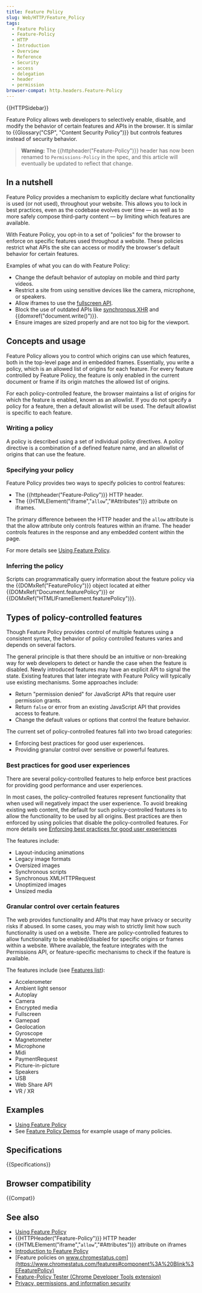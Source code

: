 ```yaml
---
title: Feature Policy
slug: Web/HTTP/Feature_Policy
tags:
  - Feature Policy
  - Feature-Policy
  - HTTP
  - Introduction
  - Overview
  - Reference
  - Security
  - access
  - delegation
  - header
  - permission
browser-compat: http.headers.Feature-Policy
---
```

{{HTTPSidebar}}

Feature Policy allows web developers to selectively enable, disable, and modify the behavior of certain features and APIs in the browser. It is similar to {{Glossary("CSP", "Content Security Policy")}} but controls features instead of security behavior.

> **Warning:** The {{httpheader("Feature-Policy")}} header has now been renamed to `Permissions-Policy` in the spec, and this article will eventually be updated to reflect that change.

## In a nutshell

Feature Policy provides a mechanism to explicitly declare what functionality is used (or not used), throughout your website. This allows you to lock in best practices, even as the codebase evolves over time — as well as to more safely compose third-party content — by limiting which features are available.

With Feature Policy, you opt-in to a set of "policies" for the browser to enforce on specific features used throughout a website. These policies restrict what APIs the site can access or modify the browser's default behavior for certain features.

Examples of what you can do with Feature Policy:

- Change the default behavior of autoplay on mobile and third party videos.
- Restrict a site from using sensitive devices like the camera, microphone, or speakers.
- Allow iframes to use the [fullscreen API](/en-US/docs/Web/API/Fullscreen_API).
- Block the use of outdated APIs like [synchronous XHR](/en-US/docs/Web/API/XMLHttpRequest/Using_XMLHttpRequest) and {{domxref("document.write()")}}.
- Ensure images are sized properly and are not too big for the viewport.

## Concepts and usage

Feature Policy allows you to control which origins can use which features, both in the top-level page and in embedded frames. Essentially, you write a policy, which is an allowed list of origins for each feature. For every feature controlled by Feature Policy, the feature is only enabled in the current document or frame if its origin matches the allowed list of origins.

For each policy-controlled feature, the browser maintains a list of origins for which the feature is enabled, known as an allowlist. If you do not specify a policy for a feature, then a default allowlist will be used. The default allowlist is specific to each feature.

### Writing a policy

A policy is described using a set of individual policy directives. A policy directive is a combination of a defined feature name, and an allowlist of origins that can use the feature.

### Specifying your policy

Feature Policy provides two ways to specify policies to control features:

- The {{httpheader("Feature-Policy")}} HTTP header.
- The {{HTMLElement("iframe","<code>allow</code>","#Attributes")}} attribute on iframes.

The primary difference between the HTTP header and the `allow` attribute is that the allow attribute only controls features within an iframe. The header controls features in the response and any embedded content within the page.

For more details see [Using Feature Policy](/en-US/docs/Web/HTTP/Feature_Policy/Using_Feature_Policy).

### Inferring the policy

Scripts can programmatically query information about the feature policy via the {{DOMxRef("FeaturePolicy")}} object located at either {{DOMxRef("Document.featurePolicy")}} or {{DOMxRef("HTMLIFrameElement.featurePolicy")}}.

## Types of policy-controlled features

Though Feature Policy provides control of multiple features using a consistent syntax, the behavior of policy controlled features varies and depends on several factors.

The general principle is that there should be an intuitive or non-breaking way for web developers to detect or handle the case when the feature is disabled. Newly introduced features may have an explicit API to signal the state. Existing features that later integrate with Feature Policy will typically use existing mechanisms. Some approaches include:

- Return "permission denied" for JavaScript APIs that require user permission grants.
- Return `false` or error from an existing JavaScript API that provides access to feature.
- Change the default values or options that control the feature behavior.

The current set of policy-controlled features fall into two broad categories:

- Enforcing best practices for good user experiences.
- Providing granular control over sensitive or powerful features.

### Best practices for good user experiences

There are several policy-controlled features to help enforce best practices for providing good performance and user experiences.

In most cases, the policy-controlled features represent functionality that when used will negatively impact the user experience. To avoid breaking existing web content, the default for such policy-controlled features is to allow the functionality to be used by all origins. Best practices are then enforced by using policies that disable the policy-controlled features. For more details see [Enforcing best practices for good user experiences](/en-US/docs/Web/HTTP/Feature_Policy/Using_Feature_Policy#enforcing_best_practices_for_good_user_experiences)

The features include:

- Layout-inducing animations
- Legacy image formats
- Oversized images
- Synchronous scripts
- Synchronous XMLHTTPRequest
- Unoptimized images
- Unsized media

### Granular control over certain features

The web provides functionality and APIs that may have privacy or security risks if abused. In some cases, you may wish to strictly limit how such functionality is used on a website. There are policy-controlled features to allow functionality to be enabled/disabled for specific origins or frames within a website. Where available, the feature integrates with the Permissions API, or feature-specific mechanisms to check if the feature is available.

The features include (see [Features list](/en-US/docs/Web/HTTP/Headers/Feature-Policy#directives)):

- Accelerometer
- Ambient light sensor
- Autoplay
- Camera
- Encrypted media
- Fullscreen
- Gamepad
- Geolocation
- Gyroscope
- Magnetometer
- Microphone
- Midi
- PaymentRequest
- Picture-in-picture
- Speakers
- USB
- Web Share API
- VR / XR

## Examples

- [Using Feature Policy](/en-US/docs/Web/HTTP/Feature_Policy/Using_Feature_Policy)
- See [Feature Policy Demos](http://feature-policy-demos.appspot.com/) for example usage of many policies.

## Specifications

{{Specifications}}

## Browser compatibility

{{Compat}}

## See also

- [Using Feature Policy](/en-US/docs/Web/HTTP/Feature_Policy/Using_Feature_Policy)
- {{HTTPHeader("Feature-Policy")}} HTTP header
- {{HTMLElement("iframe","<code>allow</code>","#Attributes")}} attribute on iframes
- [Introduction to Feature Policy](https://developers.google.com/web/updates/2018/06/feature-policy)
- [Feature policies on www.chromestatus.com](https://www.chromestatus.com/features#component%3A%20Blink%3EFeaturePolicy)
- [Feature-Policy Tester (Chrome Developer Tools extension)](https://chrome.google.com/webstore/detail/feature-policy-tester-dev/pchamnkhkeokbpahnocjaeednpbpacop)
- [Privacy, permissions, and information security](/en-US/docs/Web/Privacy)

